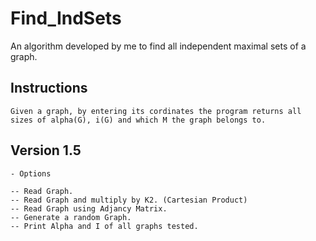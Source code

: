 # Find_IndSets
An algorithm developed by me to find all independent maximal sets of a graph.


## Instructions

	Given a graph, by entering its cordinates the program returns all sizes of alpha(G), i(G) and which M the graph belongs to. 

## Version 1.5

	- Options 

	-- Read Graph.
    -- Read Graph and multiply by K2. (Cartesian Product)
    -- Read Graph using Adjancy Matrix.
    -- Generate a random Graph.
    -- Print Alpha and I of all graphs tested.
